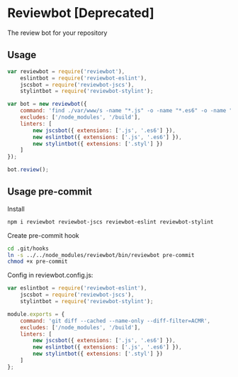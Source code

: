 # Reviewbot [Deprecated]
The review bot for your repository

## Usage
```js
var reviewbot = require('reviewbot'),
    eslintbot = require('reviewbot-eslint'),
    jscsbot = require('reviewbot-jscs'),
    stylintbot = require('reviewbot-stylint');

var bot = new reviewbot({
    command: 'find ./var/www/s -name "*.js" -o -name "*.es6" -o -name "*.styl"',
    excludes: ['/node_modules', '/build'],
    linters: [
        new jscsbot({ extensions: ['.js', '.es6'] }),
        new eslintbot({ extensions: ['.js', '.es6'] }),
        new stylintbot({ extensions: ['.styl'] })
    ]
});

bot.review();
```

## Usage pre-commit
Install
```bash
npm i reviewbot reviewbot-jscs reviewbot-eslint reviewbot-stylint
```

Create pre-commit hook
```bash
cd .git/hooks
ln -s ../../node_modules/reviewbot/bin/reviewbot pre-commit
chmod +x pre-commit
```

Config in reviewbot.config.js:
```js
var eslintbot = require('reviewbot-eslint'),
    jscsbot = require('reviewbot-jscs'),
    stylintbot = require('reviewbot-stylint');

module.exports = {
    command: 'git diff --cached --name-only --diff-filter=ACMR',
    excludes: ['/node_modules', '/build'],
    linters: [
        new jscsbot({ extensions: ['.js', '.es6'] }),
        new eslintbot({ extensions: ['.js', '.es6'] }),
        new stylintbot({ extensions: ['.styl'] })
    ]
};
```

